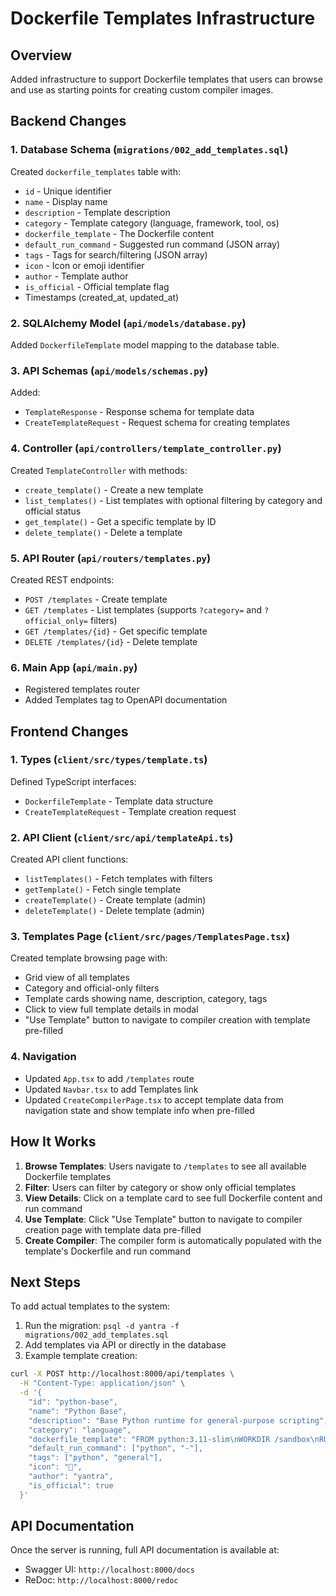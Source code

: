 # Dockerfile Templates Infrastructure

## Overview
Added infrastructure to support Dockerfile templates that users can browse and use as starting points for creating custom compiler images.

## Backend Changes

### 1. Database Schema (`migrations/002_add_templates.sql`)
Created `dockerfile_templates` table with:
- `id` - Unique identifier
- `name` - Display name
- `description` - Template description
- `category` - Template category (language, framework, tool, os)
- `dockerfile_template` - The Dockerfile content
- `default_run_command` - Suggested run command (JSON array)
- `tags` - Tags for search/filtering (JSON array)
- `icon` - Icon or emoji identifier
- `author` - Template author
- `is_official` - Official template flag
- Timestamps (created_at, updated_at)

### 2. SQLAlchemy Model (`api/models/database.py`)
Added `DockerfileTemplate` model mapping to the database table.

### 3. API Schemas (`api/models/schemas.py`)
Added:
- `TemplateResponse` - Response schema for template data
- `CreateTemplateRequest` - Request schema for creating templates

### 4. Controller (`api/controllers/template_controller.py`)
Created `TemplateController` with methods:
- `create_template()` - Create a new template
- `list_templates()` - List templates with optional filtering by category and official status
- `get_template()` - Get a specific template by ID
- `delete_template()` - Delete a template

### 5. API Router (`api/routers/templates.py`)
Created REST endpoints:
- `POST /templates` - Create template
- `GET /templates` - List templates (supports `?category=` and `?official_only=` filters)
- `GET /templates/{id}` - Get specific template
- `DELETE /templates/{id}` - Delete template

### 6. Main App (`api/main.py`)
- Registered templates router
- Added Templates tag to OpenAPI documentation

## Frontend Changes

### 1. Types (`client/src/types/template.ts`)
Defined TypeScript interfaces:
- `DockerfileTemplate` - Template data structure
- `CreateTemplateRequest` - Template creation request

### 2. API Client (`client/src/api/templateApi.ts`)
Created API client functions:
- `listTemplates()` - Fetch templates with filters
- `getTemplate()` - Fetch single template
- `createTemplate()` - Create template (admin)
- `deleteTemplate()` - Delete template (admin)

### 3. Templates Page (`client/src/pages/TemplatesPage.tsx`)
Created template browsing page with:
- Grid view of all templates
- Category and official-only filters
- Template cards showing name, description, category, tags
- Click to view full template details in modal
- "Use Template" button to navigate to compiler creation with template pre-filled

### 4. Navigation
- Updated `App.tsx` to add `/templates` route
- Updated `Navbar.tsx` to add Templates link
- Updated `CreateCompilerPage.tsx` to accept template data from navigation state and show template info when pre-filled

## How It Works

1. **Browse Templates**: Users navigate to `/templates` to see all available Dockerfile templates
2. **Filter**: Users can filter by category or show only official templates
3. **View Details**: Click on a template card to see full Dockerfile content and run command
4. **Use Template**: Click "Use Template" button to navigate to compiler creation page with template data pre-filled
5. **Create Compiler**: The compiler form is automatically populated with the template's Dockerfile and run command

## Next Steps

To add actual templates to the system:

1. Run the migration: `psql -d yantra -f migrations/002_add_templates.sql`
2. Add templates via API or directly in the database
3. Example template creation:
```bash
curl -X POST http://localhost:8000/api/templates \
  -H "Content-Type: application/json" \
  -d '{
    "id": "python-base",
    "name": "Python Base",
    "description": "Base Python runtime for general-purpose scripting",
    "category": "language",
    "dockerfile_template": "FROM python:3.11-slim\nWORKDIR /sandbox\nRUN useradd -m -u 1000 sandbox && chown sandbox:sandbox /sandbox\nUSER sandbox\nCMD [\"python\", \"-\"]",
    "default_run_command": ["python", "-"],
    "tags": ["python", "general"],
    "icon": "🐍",
    "author": "yantra",
    "is_official": true
  }'
```

## API Documentation

Once the server is running, full API documentation is available at:
- Swagger UI: `http://localhost:8000/docs`
- ReDoc: `http://localhost:8000/redoc`
